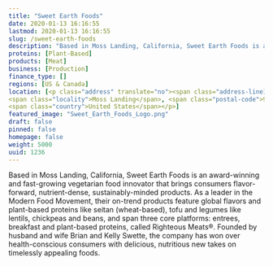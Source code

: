 ```yaml
---
title: "Sweet Earth Foods"
date: 2020-01-13 16:16:55
lastmod: 2020-01-13 16:16:55
slug: /sweet-earth-foods
description: "Based in Moss Landing, California, Sweet Earth Foods is an award-winning and fast-growing vegetarian food innovator that brings consumers flavor-forward, nutrient-dense, sustainably-minded products. As a leader in the Modern Food Movement, their on-trend products feature global flavors and plant-based proteins like seitan (wheat-based), tofu and legumes like lentils, chickpeas and beans, and span three core platforms: entrees, breakfast and plant-based proteins, called Righteous Meats®."
proteins: [Plant-Based]
products: [Meat]
business: [Production]
finance_type: []
regions: [US & Canada]
location: [<p class="address" translate="no"><span class="address-line1">Hilltop Road</span><br>
<span class="locality">Moss Landing</span>, <span class="postal-code">95039</span><br>
<span class="country">United States</span></p>]
featured_image: "Sweet_Earth_Foods_Logo.png"
draft: false
pinned: false
homepage: false
weight: 5000
uuid: 1236
---
```

<p>Based in Moss Landing, California, Sweet Earth Foods is an award-winning and fast-growing vegetarian food innovator that brings consumers flavor-forward, nutrient-dense, sustainably-minded products. As a leader in the Modern Food Movement, their on-trend products feature global flavors and plant-based proteins like seitan (wheat-based), tofu and legumes like lentils, chickpeas and beans, and span three core platforms: entrees, breakfast and plant-based proteins, called Righteous Meats®. Founded by husband and wife Brian and Kelly Swette, the company has won over health-conscious consumers with delicious, nutritious new takes on timelessly appealing foods. </p>
